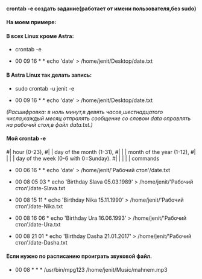 #### crontab -e   создать задание(работает от имени пользователя,без sudo)

#### На моем примере:

#### В всех Linux кроме Astra:

- crontab -e

- 00 09 16 * * echo 'date' > /home/jenit/Desktop/date.txt

#### В Astra  Linux так делать запись:

- sudo crontab -u jenit -e

- 00 09 16 * * echo 'date' > /home/jenit/Desktop/date.txt


 *(Расшифровка: в ноль минут,в девять часов,шестнадцатого числа,каждый месяц отпралять сообщение 
 со словом data оправлять на рабочий стол,в файл data.txt.)*
#### Мой crontab -e 
\#|	hour (0-23),
\#|	|	day of the month (1-31),
\#|	|	|	month of the year (1-12),
\#|	|	|	|	day of the week (0-6 with 0=Sunday).
\#|	|	|	|	|	commands

- 00 06 16 * * echo 'date' > /home/jenit/'Рабочий стол'/date.txt
  
- 00 08 05 03 * echo 'Birthday Slava 05.03.1989' > /home/jenit/'Рабочий стол'/date-Slava.txt 
  
- 00 08 15 11 * echo 'Birthday Nika 15.11.1990' > /home/jenit/'Рабочий стол'/date-Nika.txt  
 
- 00 08 16 06 * echo 'Birthday Ura 16.06.1993' > /home/jenit/'Рабочий стол'/date-Ura.txt
  
- 00 08 21 01 * echo 'Birthday Dasha 21.01.2017' > /home/jenit/'Рабочий стол'/date-Dasha.txt  
 
#### Если нужно по расписанию проиграть звуковой файл.

- 00 08 * * * /usr/bin/mpg123  /home/jenit/Music/mahnem.mp3
